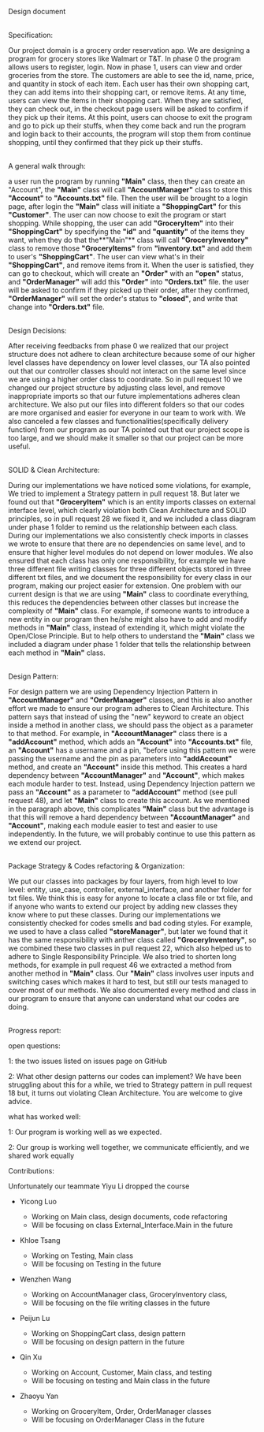 Design document 

\
Specification:


Our project domain is a grocery order reservation app. 
We are designing a program for grocery stores like Walmart or T&T. In phase 0 the program 
allows users to register, login. Now in phase 1, users can view and order groceries from the
store. The customers are able to see the id, name, price, and quantity in stock of each item.
Each user has their own shopping cart, they can add items into their shopping cart, or remove
items. At any time, users can view the items in their shopping cart. When they are satisfied, they can check out, 
in the checkout page users will be asked to confirm if they pick up their items. At this point, users can choose to exit
the program and go to pick up their stuffs, when they come back and run the program and login back to their accounts,
the program will stop them from continue shopping, until they confirmed that they pick up their stuffs.

\
A general walk through:

a user run the program by running **"Main"** class, then they can create an "Account", the **"Main"** class will 
call **"AccountManager"** class to store this **"Account"** to **"Accounts.txt"** file. Then the user will be brought to 
a login page, after login the **"Main"** class will initiate a **"ShoppingCart"** for this **"Customer"**. The user can 
now choose to exit the program or start shopping. While shopping, the user can add **"GroceryItem"** into their
**"ShoppingCart"** by specifying the **"id"** and **"quantity"** of the items they want, when they do that the**"Main"** class
will call **"GroceryInventory"** class to remove those **"GroceryItems"** from **"inventory.txt"** and add them to user's
**"ShoppingCart"**. The user can view what's in their **"ShoppingCart"**, and remove items from it. When the user is 
satisfied, they can go to checkout, which will create an **"Order"** with an **"open"** status, and **"OrderManager"** will
add this **"Order"** into **"Orders.txt"** file. the user will be asked to confirm if they picked up their order, after
they confirmed, **"OrderManager"** will set the order's status to **"closed"**, and write that change into **"Orders.txt"**
file.

\
Design Decisions:

After receiving feedbacks from phase 0 we realized that our project structure does not adhere to clean
architecture because some of our higher level classes have dependency on lower level classes, our TA also
pointed out that our controller classes should not interact on the same level since we are using
a higher order class to coordinate. So in pull request 10 we
changed our project structure by adjusting class level, and remove inappropriate imports so that our 
future implementations adheres clean architecture. We also put our files into different folders so that our codes
are more organised and easier for everyone in our team to work with. We also canceled a few classes and 
functionalities(specifically delivery function) from our program as 
our TA pointed out that our project scope is too large, and we should make it smaller so that our 
project can be more useful.

\
SOLID & Clean Architecture:

During our implementations we have noticed some violations, for example, We tried to implement a Strategy
pattern in pull request 18. But later we found out that **"GroceryItem"** which is an entity imports classes on
external interface level, which clearly violation both Clean Architecture and SOLID principles, so in pull request
28 we fixed it, and we included a class diagram under phase 1 folder to remind us the relationship between
each class. During our implementations we also consistently check imports in classes we wrote to ensure that there 
are no dependencies on same level, and to ensure that higher level modules do not depend on lower modules. We
also ensured that each class has only one responsibility, for example we have three different file
writing classes for three different objects stored in three different txt files, and we document the responsibility
for every class in our program, making our project easier for extension. One problem with our current design is that 
we are using **"Main"** class to coordinate everything, this reduces the dependencies between other classes but 
increase the complexity of **"Main"** class. For example, if someone wants to introduce a new entity in our program
then he/she might also have to add and modify methods in **"Main"** class, instead of extending it,
which might violate the Open/Close Principle. But to help others to understand the **"Main"** class we included a 
diagram under phase 1 folder that tells the relationship between each method in **"Main"** class.

\
Design Pattern:

For design pattern we are using Dependency Injection Pattern in **"AccountManager"** and **"OrderManager"** classes,
and this is also another effort we made to ensure our program adheres to Clean Architecture. This pattern says that
instead of using the "new" keyword to create an object inside a method in another class, we should pass the object
as a parameter to that method. For example, in **"AccountManager"** class there is a **"addAccount"** method, which 
adds an **"Account"** into **"Accounts.txt"** file, an **"Account"** has a username and a pin,
"before using this pattern we were passing the username and the pin as parameters into **"addAccount"** method, and 
create an **"Account"** inside this method. This creates a hard dependency between **"AccountManager"**  and 
**"Account"**, which makes each module harder to test. Instead, using Dependency Injection pattern we pass an
**"Account"** as a parameter to **"addAccount"** method (see pull request 48), and let **"Main"** class to create 
this account.
As we mentioned in the paragraph above, this complicates **"Main"** class but the advantage is that this will remove
a hard dependency between **"AccountManager"** and **"Account"**, making each module easier to test and easier to use
independently. In the future, we will probably continue to use this pattern as we extend our project.

\
Package Strategy & Codes refactoring & Organization:

We put our classes into packages by four layers, from high level to low level: entity, use_case, controller, 
external_interface, and another folder for txt files. We think this is easy for anyone to locate a class file 
or txt file, and if anyone who wants to extend our project by adding new classes they know where to put these
classes. During our implementations we consistently checked for codes smells and bad coding styles. For example,
we used to have a class called **"storeManager"**, but later we found that it has the same responsibility with
anther class called **"GroceryInventory"**, so we combined these two classes in pull request 22, which 
also helped us to adhere to Single Responsibility Principle. We also tried 
to shorten long methods, for example in pull request 46 we extracted a method from another 
method in **"Main"** class. Our **"Main"** class involves user inputs and switching cases 
which makes it hard to test, but still our tests managed to cover most of our methods. We also documented 
every method and class in our program to ensure that anyone can understand what our codes are doing.

\
Progress report:

open questions:

1: the two issues listed on issues page on GitHub

2: What other design patterns our codes can implement? We have been struggling about this for a while, we tried to
Strategy pattern in pull request 18 but, it turns out violating Clean Architecture. You are welcome to give advice.

what has worked well:

1: Our program is working well as we expected.

2: Our group is working well together, we communicate efficiently, and we shared work equally

Contributions:

Unfortunately our teammate Yiyu Li dropped the course

* Yicong Luo
    * Working on Main class, design documents, code refactoring
    * Will be focusing on class External_Interface.Main in the future

* Khloe Tsang
    * Working on Testing, Main class
    * Will be focusing on Testing in the future

* Wenzhen Wang
    * Working on AccountManager class, GroceryInventory class, 
    * Will be focusing on the file writing classes in the future

* Peijun Lu
    * Working on ShoppingCart class, design pattern
    * Will be focusing on design pattern in the future

* Qin Xu
    * Working on Account, Customer, Main class, and testing
    * Will be focusing on testing and Main class in the future

* Zhaoyu Yan
    * Working on GroceryItem, Order, OrderManager classes
    * Will be focusing on OrderManager Class in the future






